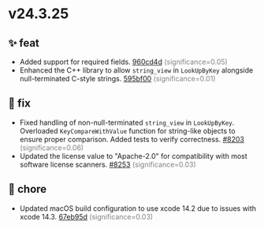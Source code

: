 # v24.3.25
## ✨ feat
- Added support for required fields. [960cd4d](https://github.com/google/flatbuffers/commit/960cd4d635b98fc5daeeafee8b0a5601d45c70ad) <span style='color:grey;'>(significance=0.05)</span>
- Enhanced the C++ library to allow `string_view` in `LookUpByKey` alongside null-terminated C-style strings. [595bf00](https://github.com/google/flatbuffers/commit/595bf0007ab1929570c7671f091313c8fc20644e) <span style='color:grey;'>(significance=0.01)</span>

## 🐛 fix
- Fixed handling of non-null-terminated `string_view` in `LookUpByKey`. Overloaded `KeyCompareWithValue` function for string-like objects to ensure proper comparison. Added tests to verify correctness. [#8203](https://github.com/google/flatbuffers/pull/8203) <span style='color:grey;'>(significance=0.06)</span>
- Updated the license value to "Apache-2.0" for compatibility with most software license scanners. [#8253](https://github.com/google/flatbuffers/pull/8253) <span style='color:grey;'>(significance=0.03)</span>

## 🔧 chore
- Updated macOS build configuration to use xcode 14.2 due to issues with xcode 14.3. [67eb95d](https://github.com/google/flatbuffers/commit/67eb95de9281087ccbba9aafd6e8ab1958d12045) <span style='color:grey;'>(significance=0.03)</span>